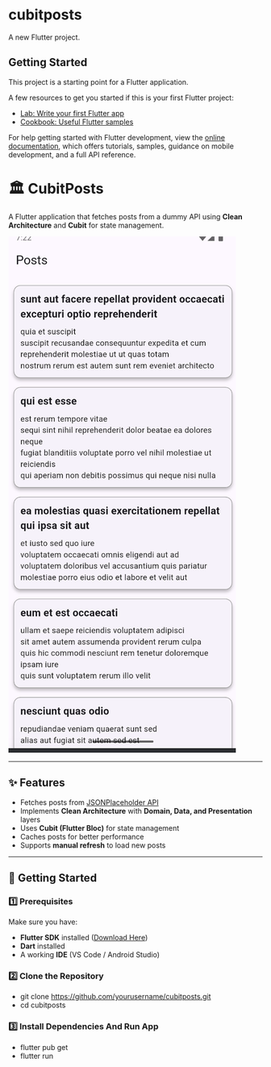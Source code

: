 # cubitposts

A new Flutter project.

## Getting Started

This project is a starting point for a Flutter application.

A few resources to get you started if this is your first Flutter project:

- [Lab: Write your first Flutter app](https://docs.flutter.dev/get-started/codelab)
- [Cookbook: Useful Flutter samples](https://docs.flutter.dev/cookbook)

For help getting started with Flutter development, view the
[online documentation](https://docs.flutter.dev/), which offers tutorials,
samples, guidance on mobile development, and a full API reference.
# 🏛️ CubitPosts

A Flutter application that fetches posts from a dummy API using **Clean Architecture** and **Cubit** for state management.

![Post Preview](post_preview.png)

---

## ✨ Features
- Fetches posts from [JSONPlaceholder API](https://jsonplaceholder.typicode.com/posts)
- Implements **Clean Architecture** with **Domain, Data, and Presentation** layers
- Uses **Cubit (Flutter Bloc)** for state management
- Caches posts for better performance
- Supports **manual refresh** to load new posts

---

## 🚀 Getting Started

### **1️⃣ Prerequisites**
Make sure you have:
- **Flutter SDK** installed ([Download Here](https://flutter.dev/docs/get-started/install))
- **Dart** installed
- A working **IDE** (VS Code / Android Studio)

### **2️⃣ Clone the Repository**
- git clone https://github.com/yourusername/cubitposts.git
- cd cubitposts

### **3️⃣ Install Dependencies And Run App**
- flutter pub get
- flutter run

